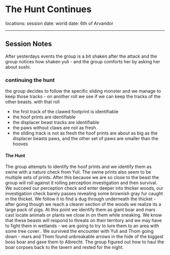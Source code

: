 # The Hunt Continues
locations:
session date:
world date: 6th of Arvandor

----
## Session Notes
After yesterdays events the group is a bit shaken after the attack and the group notices how shaken yuli - and the group comforts her by asking her about sushi.
### continuing the hunt
the group decides to follow the specific sliding monster and we manage to keep those tracks - on another roll we see if we can keep the tracks of the other beasts. with that roll
- the first track of the clawed footprint is identifiable
- the hoof prints are identifiable
- the displacer beast tracks are identifiable
- the paws without claws are not as fresh
- the sliding track is not as fresh 
the hoof prints are about as big as the displacer beasts paws, and the other set of paws are smaller than the hooves 
#### The Hunt
The group attempts to identify the hoof prints and we identify them as swine with a nature check from Yuli. The swine prints also seem to be multiple sets of prints. After this because we are so close to the beast the group will roll against it rolling perception investigation and then survival.
We succeed our perception check and enter deeper into thicker woods, our investigation check barely passes revealing some brownish gray fur caught in the thicket. 
We follow it to find a dug through underneath the thicket - after going though we reach a clearer section of the woods we realize its a large pack of pigs. At this point we identify them as giant boar and mars cast locate animals or plants we close in on them while sneaking.
We know that these beasts will respond to threats on their territory and we may have to fight them in wetlands - we are going to try to lure them to an area with some tree cover . We survived the encounter with Yuli and Thom going down - mars and Thom found unbreakable arrows in the hide of the biggest boss boar and gave them to Albrecht. 
The group figured out how to haul the boar corpses back to the tavern and rested for the night. 